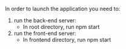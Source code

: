 In order to launch the application you need to:
1. run the back-end server:
    - In root directory, run npm start
2. run the front-end server:
    - In frontend directory, run npm start

